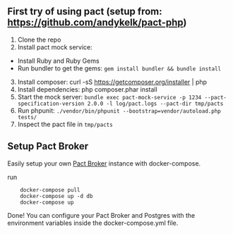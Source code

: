 ## First try of using pact (setup from: https://github.com/andykelk/pact-php)

1. Clone the repo
2. Install pact mock service:
  - Install Ruby and Ruby Gems
  - Run bundler to get the gems: `gem install bundler && bundle install`
3. Install composer: curl -sS https://getcomposer.org/installer | php
4. Install dependencies: php composer.phar install
5. Start the mock server: `bundle exec pact-mock-service -p 1234 --pact-specification-version 2.0.0 -l log/pact.logs --pact-dir tmp/pacts`
6. Run phpunit: `./vendor/bin/phpunit --bootstrap=vendor/autoload.php tests/`
7. Inspect the pact file in `tmp/pacts`



## Setup Pact Broker


Easily setup your own [Pact Broker](https://github.com/bethesque/pact_broker)
instance with docker-compose.

run

        docker-compose pull
        docker-compose up -d db
        docker-compose up

Done! You can configure your Pact Broker and Postgres with the environment
variables inside the docker-compose.yml file.